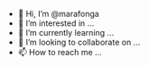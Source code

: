 - 👋 Hi, I’m @marafonga
- 👀 I’m interested in ...
- 🌱 I’m currently learning ...
- 💞️ I’m looking to collaborate on ...
- 📫 How to reach me ...

<!---
marafonga/marafonga is a ✨ special ✨ repository because its `README.md` (this file) appears on your GitHub profile.
You can click the Preview link to take a look at your changes.
--->
